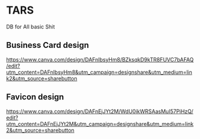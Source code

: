 # TARS
DB for All basic Shit

## Business Card design 
https://www.canva.com/design/DAFnIbsyHm8/BZksqkD9kTR8FUVC7bAFAQ/edit?utm_content=DAFnIbsyHm8&utm_campaign=designshare&utm_medium=link2&utm_source=sharebutton

## Favicon design
https://www.canva.com/design/DAFnEjJYt2M/WdU0ikWRSAasMuI57PiHzQ/edit?utm_content=DAFnEjJYt2M&utm_campaign=designshare&utm_medium=link2&utm_source=sharebutton
